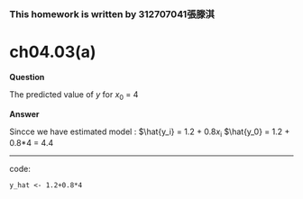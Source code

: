 ### This homework is written by 312707041張滕淇

# ch04.03(a)

**Question**

The predicted value of *y* for *x*<sub>0</sub> = 4

**Answer**

Sincce we have estimated model : $\hat{y_i} = 1.2 + 0.8*x*<sub>i</sub>
$\hat{y_0} = 1.2 + 0.8*4 = 4.4

--------------------------------------------------------------------------------------------------

code:

```{r}
y_hat <- 1.2+0.8*4
```
